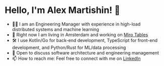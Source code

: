 # Hello, I'm Alex Martishin! 👋
- 👨‍💻 I am an Engineering Manager with experience in high-load distributed systems and machine learning
- 💼 Right now I am living in Amsterdam and working on [Miro Tables](https://miro.com/capabilities/tables/) 
- 🛠️ I use Kotlin/Go for back-end development, TypeScript for front-end development, and Python/Rust for ML/data processing
- 💬 Open to discuss software architecture and engineering management
- 📫 How to reach me: Feel free to connect with me on [LinkedIn](https://www.linkedin.com/in/asmartishin)

<!--
## 🔧 Skills
- Technical Leadership: Engineering Management, Agile Software Development, Cross-functional Collaboration, Systems Design
- Technical skills: OOP, Design Patterns, Multithreaded Programming, Reactive Programming, Functional Programming
- Software Architecture:  Domain-Driven Design (DDD), Event Sourcing, CQRS, Distributed Systems, Microservices, API Design
- Backend Development: Kotlin, Java, C++, Spring Framework, Vert.x, Axon Framework, Serverless, REST APIs, gRPC, GraphQL, Websocket
- Frontend Development: JavaScript, TypeScript, React.js, Redux, HTML, CSS and Tailwind CSS 
- Data Management: Data Modeling, SQL, PostgreSQL, MongoDB, Redis, Dynamodb, Cassandra, Kafka, RabbitMQ, Hazelcast, ZooKeeper, ClickHouse
- Data Science: Python, Pandas, Numpy, SciKit-Learn, TensorFlow
- Cloud & DevOps: AWS, Kubernetes, Terraform, Docker, CI/CD, ELK stack, Prometheus
- Testing: Unit Testing, Integration Testing, Test Driven Development (TDD)

<!--
**ttymonkey/ttymonkey** is a ✨ _special_ ✨ repository because its `README.md` (this file) appears on your GitHub profile.

Here are some ideas to get you started:

- 🔭 I’m currently working on ...
- 🌱 I’m currently learning ...
- 👯 I’m looking to collaborate on ...
- 🤔 I’m looking for help with ...
- 💬 Ask me about ...
- 📫 How to reach me: ...
- 😄 Pronouns: ...
- ⚡ Fun fact: ...
-->
